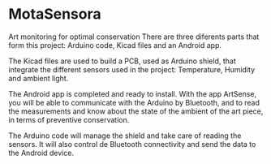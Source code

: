 # MotaSensora
Art monitoring for optimal conservation
There are three diferents parts that form this project: Arduino code, Kicad files and an Android app.

The Kicad files are used to build a PCB, used as Arduino shield, that integrate the different sensors used in the project: 
Temperature, Humidity and ambient light. 

The Android app is completed and ready to install. With the app ArtSense, you will be able to communicate with the Arduino by 
Bluetooth, and to read the measurements and know about the state of the ambient of the art piece, in terms of preventive conservation.

The Arduino code will manage the shield and take care of reading the sensors. It will also control de Bluetooth connectivity and send
the data to the Android device.
